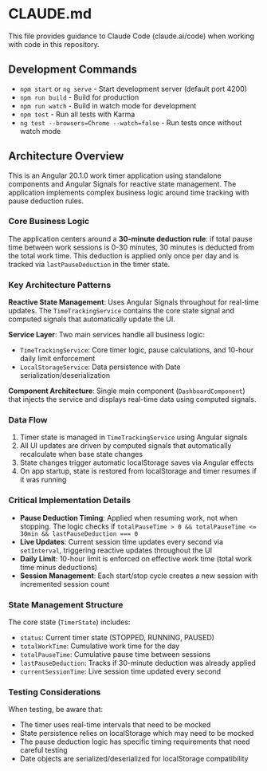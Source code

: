 # CLAUDE.md

This file provides guidance to Claude Code (claude.ai/code) when working with code in this repository.

## Development Commands

- `npm start` or `ng serve` - Start development server (default port 4200)
- `npm run build` - Build for production
- `npm run watch` - Build in watch mode for development
- `npm test` - Run all tests with Karma
- `ng test --browsers=Chrome --watch=false` - Run tests once without watch mode

## Architecture Overview

This is an Angular 20.1.0 work timer application using standalone components and Angular Signals for reactive state management. The application implements complex business logic around time tracking with pause deduction rules.

### Core Business Logic

The application centers around a **30-minute deduction rule**: if total pause time between work sessions is 0-30 minutes, 30 minutes is deducted from the total work time. This deduction is applied only once per day and is tracked via `lastPauseDeduction` in the timer state.

### Key Architecture Patterns

**Reactive State Management**: Uses Angular Signals throughout for real-time updates. The `TimeTrackingService` contains the core state signal and computed signals that automatically update the UI.

**Service Layer**: Two main services handle all business logic:
- `TimeTrackingService`: Core timer logic, pause calculations, and 10-hour daily limit enforcement
- `LocalStorageService`: Data persistence with Date serialization/deserialization

**Component Architecture**: Single main component (`DashboardComponent`) that injects the service and displays real-time data using computed signals.

### Data Flow

1. Timer state is managed in `TimeTrackingService` using Angular signals
2. All UI updates are driven by computed signals that automatically recalculate when base state changes
3. State changes trigger automatic localStorage saves via Angular effects
4. On app startup, state is restored from localStorage and timer resumes if it was running

### Critical Implementation Details

- **Pause Deduction Timing**: Applied when resuming work, not when stopping. The logic checks if `totalPauseTime > 0 && totalPauseTime <= 30min && lastPauseDeduction === 0`
- **Live Updates**: Current session time updates every second via `setInterval`, triggering reactive updates throughout the UI
- **Daily Limit**: 10-hour limit is enforced on effective work time (total work time minus deductions)
- **Session Management**: Each start/stop cycle creates a new session with incremented session count

### State Management Structure

The core state (`TimerState`) includes:
- `status`: Current timer state (STOPPED, RUNNING, PAUSED)
- `totalWorkTime`: Cumulative work time for the day
- `totalPauseTime`: Cumulative pause time between sessions
- `lastPauseDeduction`: Tracks if 30-minute deduction was already applied
- `currentSessionTime`: Live session time updated every second

### Testing Considerations

When testing, be aware that:
- The timer uses real-time intervals that need to be mocked
- State persistence relies on localStorage which may need to be mocked
- The pause deduction logic has specific timing requirements that need careful testing
- Date objects are serialized/deserialized for localStorage compatibility